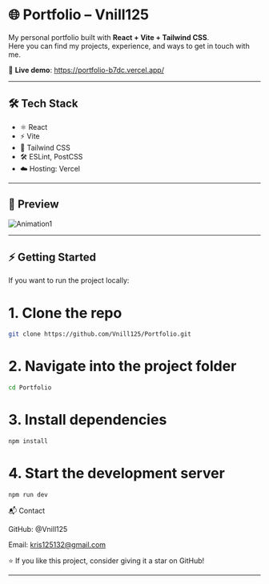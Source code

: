 # 🌐 Portfolio – Vnill125

My personal portfolio built with **React + Vite + Tailwind CSS**.  
Here you can find my projects, experience, and ways to get in touch with me.  

🚀 **Live demo**: https://portfolio-b7dc.vercel.app/
  
---
  
## 🛠 Tech Stack

- ⚛️ React  
- ⚡ Vite  
- 🎨 Tailwind CSS  
- 🛠️ ESLint, PostCSS  
- ☁️ Hosting: Vercel  

---

## 📸 Preview
![Animation1](https://github.com/user-attachments/assets/cf42fe60-f559-4037-8d0d-710805669850)


---

## ⚡ Getting Started

If you want to run the project locally:


# 1. Clone the repo
```bash
git clone https://github.com/Vnill125/Portfolio.git
```
# 2. Navigate into the project folder
```bash
cd Portfolio
```

# 3. Install dependencies
```bash
npm install
```

# 4. Start the development server
```bash
npm run dev
```

📬 Contact

GitHub: @Vnill125

Email: kris125132@gmail.com

⭐ If you like this project, consider giving it a star on GitHub!

---
